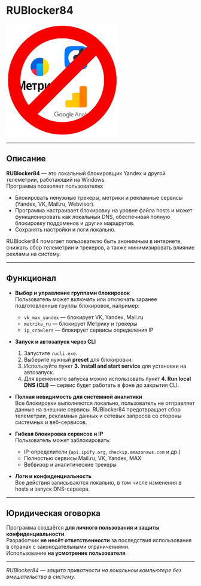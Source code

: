 # RUBlocker84

<img src="./banner.png" alt="RUBlocker84" width="300"/>



---

## Описание

**RUBlocker84** — это локальный блокировщик Yandex и другой телеметрии, работающий на Windows.  
Программа позволяет пользователю:

- Блокировать ненужные трекеры, метрики и рекламные сервисы (Yandex, VK, Mail.ru, Webvisor).  
- Программа настраивает блокировку на уровне файла hosts и может функционировать как локальный DNS, обеспечивая полную блокировку поддоменов и других маршрутов.  
- Сохранять настройки и логи локально.

RUBlocker84 помогает пользователю быть анонимным в интернете, снижать сбор телеметрии и трекеров, а также минимизировать влияние рекламы на систему.

---

## Функционал

- **Выбор и управление группами блокировок**  
  Пользователь может включать или отключать заранее подготовленные группы блокировок, например:  
  - `vk_max_yandex` — блокирует VK, Yandex, Mail.ru  
  - `metrika_ru` — блокирует Метрику и трекеры  
  - `ip_crawlers` — блокирует сервисы определения IP  

- **Запуск и автозапуск через CLI**  
  1. Запустите `rucli.exe`.  
  2. Выберите нужный **preset** для блокировки.  
  3. Используйте пункт **3. Install and start service** для установки на автозапуск.  
  4. Для временного запуска можно использовать пункт **4. Run local DNS (CLI)** — сервис будет работать в фоне до закрытия CLI.

- **Полная невидимость для системной аналитики**  
  Все блокировки выполняются локально, пользователь не отправляет данные на внешние сервисы. RUBlocker84 предотвращает сбор телеметрии, рекламных данных и сетевых запросов со стороны системных и веб-сервисов.

- **Гибкая блокировка сервисов и IP**  
  Пользователь может заблокировать:  
  - IP-определители (`api.ipify.org`, `checkip.amazonaws.com` и др.)  
  - Полностью сервисы Mail.ru, VK, Yandex, MAX  
  - Вебвизор и аналитические трекеры  

- **Логи и конфиденциальность**  
  Все действия записываются локально, в том числе изменения в hosts и запуск DNS-сервера.

---

## Юридическая оговорка

Программа создаётся **для личного пользования и защиты конфиденциальности**.  
Разработчик **не несёт ответственности** за последствия использования в странах с законодательными ограничениями.  
Использование  **на усмотрение пользователя**.  

---

*RUBlocker84 — защита приватности на локальном компьютере без вмешательства в систему.*
